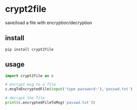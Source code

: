 # crypt2file

save/load a file with encryption/decryption

## install

```shell
pip install crypt2file
```

## usage

```python
import crypt2file as c

# encrypt msg to a file
c.msgToEncryptedFile(input('type password:'),'passwd.txt')

# decrypt the file
print(c.encryptedFileToMsg('passwd.txt'))
```
